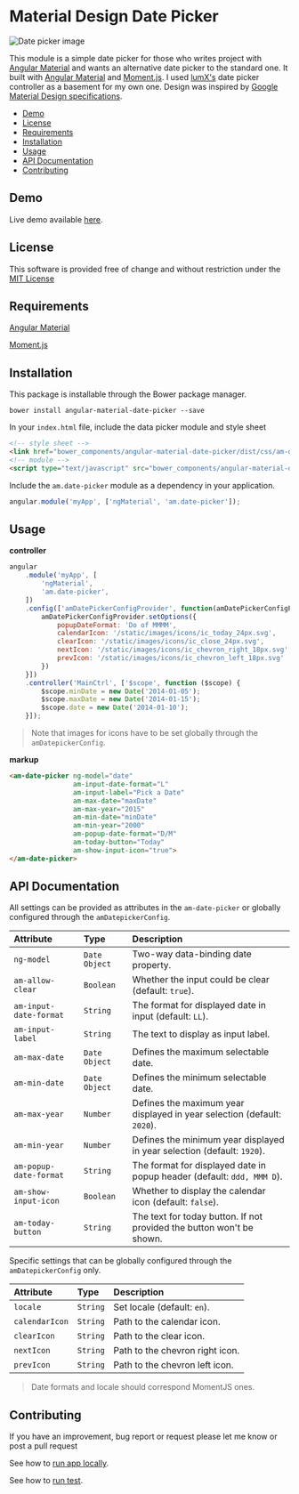 # Material Design Date Picker

![Date picker image](demo/images/picker.png?raw=true "Title")

This module is a simple date picker for those who writes project with [Angular Material](https://material.angularjs.org/latest/#/) and wants an alternative date picker to the standard one. It built with [Angular Material](https://material.angularjs.org/latest/#/) and [Moment.js](http://momentjs.com/). I used [lumX's](http://ui.lumapps.com/directives/date-picker) date picker controller as a basement for my own one. Design was inspired by [Google Material Design specifications](https://www.google.com/design/spec/components/pickers.html#pickers-date-pickers).

* [Demo](#demo)
* [License](#license)
* [Requirements](#requirements)
* [Installation](#installation)
* [Usage](#usage)
* [API Documentation](#api-documentation)
* [Contributing](#contributing)

## Demo

Live demo available [here](http://codepen.io/anon/pen/RrwYoz).

## License

This software is provided free of change and without restriction under the [MIT License](LICENSE.md)

## Requirements

[Angular Material](https://material.angularjs.org/latest/#/)

[Moment.js](http://momentjs.com/)

## Installation


This package is installable through the Bower package manager.

```
bower install angular-material-date-picker --save
```

In your `index.html` file, include the data picker module and style sheet

```html
<!-- style sheet -->
<link href="bower_components/angular-material-date-picker/dist/css/am-date-picker_light-theme.css" rel="stylesheet" type="text/css"/>
<!-- module -->
<script type="text/javascript" src="bower_components/angular-material-date-picker/dist/am-date-picker.min.js"></script>
```

Include the `am.date-picker` module as a dependency in your application.

```javascript
angular.module('myApp', ['ngMaterial', 'am.date-picker']);
```

## Usage

**controller**

```javascript
angular
    .module('myApp', [
        'ngMaterial',
        'am.date-picker',
    ])
    .config(['amDatePickerConfigProvider', function(amDatePickerConfigProvider) {
        amDatePickerConfigProvider.setOptions({
            popupDateFormat: 'Do of MMMM',
            calendarIcon: '/static/images/icons/ic_today_24px.svg',
            clearIcon: '/static/images/icons/ic_close_24px.svg',
            nextIcon: '/static/images/icons/ic_chevron_right_18px.svg',
            prevIcon: '/static/images/icons/ic_chevron_left_18px.svg'
        })
    }])
    .controller('MainCtrl', ['$scope', function ($scope) {
        $scope.minDate = new Date('2014-01-05');
        $scope.maxDate = new Date('2014-01-15');
        $scope.date = new Date('2014-01-10');
    }]);
```

> Note that images for icons have to be set globally through the `amDatepickerConfig`.

**markup**

```html
<am-date-picker ng-model="date"
                am-input-date-format="L"
                am-input-label="Pick a Date"
                am-max-date="maxDate"
                am-max-year="2015"
                am-min-date="minDate"
                am-min-year="2000"
                am-popup-date-format="D/M"
                am-today-button="Today"
                am-show-input-icon="true">
</am-date-picker>
```

## API Documentation

All settings can be provided as attributes in the `am-date-picker` or globally configured through the `amDatepickerConfig`.

| Attribute              | Type          | Description |
| :--------------------- | :------------ | :---------- |
| `ng-model`             | `Date Object` | Two-way data-binding date property. |
| `am-allow-clear`       | `Boolean`     | Whether the input could be clear (default: `true`). |
| `am-input-date-format` | `String`      | The format for displayed date in input (default: `LL`). |
| `am-input-label`       | `String`      | The text to display as input label. |
| `am-max-date`          | `Date Object` | Defines the maximum selectable date. |
| `am-min-date`          | `Date Object` | Defines the minimum selectable date. |
| `am-max-year`          | `Number`      | Defines the maximum year displayed in year selection (default: `2020`). |
| `am-min-year`          | `Number`      | Defines the minimum year displayed in year selection (default: `1920`). |
| `am-popup-date-format` | `String`      | The format for displayed date in popup header (default: `ddd, MMM D`). |
| `am-show-input-icon`   | `Boolean`     | Whether to display the calendar icon (default: `false`). |
| `am-today-button`      | `String`      | The text for today button. If not provided the button won't be shown. |

Specific settings that can be globally configured through the `amDatepickerConfig` only.

| Attribute              | Type          | Description |
| :--------------------- | :------------ | :---------- |
| `locale`               | `String`      | Set locale (default: `en`). |
| `calendarIcon`         | `String`      | Path to the calendar icon. |
| `clearIcon`            | `String`      | Path to the clear icon. |
| `nextIcon`             | `String`      | Path to the chevron right icon. |
| `prevIcon`             | `String`      | Path to the chevron left icon. |

> Date formats and locale should correspond MomentJS ones.

## Contributing

If you have an improvement, bug report or request please let me know or post a pull request

See how to [run app locally](demo/README.md).

See how to [run test](test/README.md).
